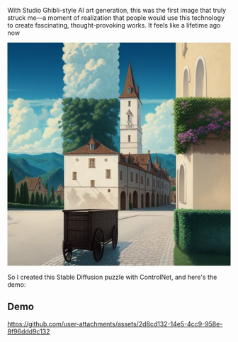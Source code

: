 With Studio Ghibli-style AI art generation, this was the first image that truly struck me—a moment of realization that people would use this technology to create fascinating, thought-provoking works. It feels like a lifetime ago now


![Studio Ghibli-style AI generated image](/public/test9.png)


So I created this Stable Diffusion puzzle with ControlNet, and here's the demo:

## Demo
https://github.com/user-attachments/assets/2d8cd132-14e5-4cc9-958e-8f96ddd9c132


